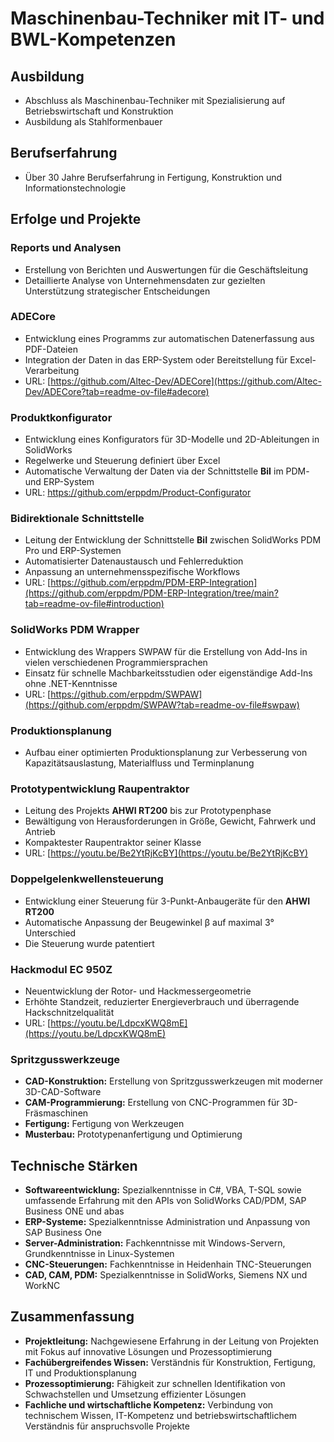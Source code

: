 # Maschinenbau-Techniker mit IT- und BWL-Kompetenzen

## Ausbildung
- Abschluss als Maschinenbau-Techniker mit Spezialisierung auf Betriebswirtschaft und Konstruktion
- Ausbildung als Stahlformenbauer

## Berufserfahrung
- Über 30 Jahre Berufserfahrung in Fertigung, Konstruktion und Informationstechnologie

## Erfolge und Projekte

### Reports und Analysen
- Erstellung von Berichten und Auswertungen für die Geschäftsleitung
- Detaillierte Analyse von Unternehmensdaten zur gezielten Unterstützung strategischer Entscheidungen

### ADECore
- Entwicklung eines Programms zur automatischen Datenerfassung aus PDF-Dateien
- Integration der Daten in das ERP-System oder Bereitstellung für Excel-Verarbeitung
- URL: [https://github.com/Altec-Dev/ADECore](https://github.com/Altec-Dev/ADECore?tab=readme-ov-file#adecore)

### Produktkonfigurator
- Entwicklung eines Konfigurators für 3D-Modelle und 2D-Ableitungen in SolidWorks
- Regelwerke und Steuerung definiert über Excel
- Automatische Verwaltung der Daten via der Schnittstelle **BiI** im PDM- und ERP-System
- URL: https://github.com/erppdm/Product-Configurator

### Bidirektionale Schnittstelle
- Leitung der Entwicklung der Schnittstelle **BiI** zwischen SolidWorks PDM Pro und ERP-Systemen
- Automatisierter Datenaustausch und Fehlerreduktion
- Anpassung an unternehmensspezifische Workflows
- URL: [https://github.com/erppdm/PDM-ERP-Integration](https://github.com/erppdm/PDM-ERP-Integration/tree/main?tab=readme-ov-file#introduction)

### SolidWorks PDM Wrapper
- Entwicklung des Wrappers SWPAW für die Erstellung von Add-Ins in vielen verschiedenen Programmiersprachen
- Einsatz für schnelle Machbarkeitsstudien oder eigenständige Add-Ins ohne .NET-Kenntnisse
- URL: [https://github.com/erppdm/SWPAW](https://github.com/erppdm/SWPAW?tab=readme-ov-file#swpaw)

### Produktionsplanung
- Aufbau einer optimierten Produktionsplanung zur Verbesserung von Kapazitätsauslastung, Materialfluss und Terminplanung

### Prototypentwicklung Raupentraktor
- Leitung des Projekts **AHWI RT200** bis zur Prototypenphase
- Bewältigung von Herausforderungen in Größe, Gewicht, Fahrwerk und Antrieb
- Kompaktester Raupentraktor seiner Klasse
- URL: [https://youtu.be/Be2YtRjKcBY](https://youtu.be/Be2YtRjKcBY)

### Doppelgelenkwellensteuerung
- Entwicklung einer Steuerung für 3-Punkt-Anbaugeräte für den **AHWI RT200**
- Automatische Anpassung der Beugewinkel β auf maximal 3° Unterschied
- Die Steuerung wurde patentiert

### Hackmodul EC 950Z
- Neuentwicklung der Rotor- und Hackmessergeometrie
- Erhöhte Standzeit, reduzierter Energieverbrauch und überragende Hackschnitzelqualität
- URL: [https://youtu.be/LdpcxKWQ8mE](https://youtu.be/LdpcxKWQ8mE)

### Spritzgusswerkzeuge
- **CAD-Konstruktion:** Erstellung von Spritzgusswerkzeugen mit moderner 3D-CAD-Software
- **CAM-Programmierung:** Erstellung von CNC-Programmen für 3D-Fräsmaschinen
- **Fertigung:** Fertigung von Werkzeugen
- **Musterbau:** Prototypenanfertigung und Optimierung

## Technische Stärken
- **Softwareentwicklung:** Spezialkenntnisse in C#, VBA, T-SQL sowie umfassende Erfahrung mit den APIs von SolidWorks CAD/PDM, SAP Business ONE und abas
- **ERP-Systeme:** Spezialkenntnisse Administration und Anpassung von SAP Business One
- **Server-Administration:** Fachkenntnisse mit Windows-Servern, Grundkenntnisse in Linux-Systemen
- **CNC-Steuerungen:** Fachkenntnisse in Heidenhain TNC-Steuerungen
- **CAD, CAM, PDM:** Spezialkenntnisse in SolidWorks, Siemens NX und WorkNC

## Zusammenfassung
- **Projektleitung:** Nachgewiesene Erfahrung in der Leitung von Projekten mit Fokus auf innovative Lösungen und Prozessoptimierung
- **Fachübergreifendes Wissen:** Verständnis für Konstruktion, Fertigung, IT und Produktionsplanung
- **Prozessoptimierung:** Fähigkeit zur schnellen Identifikation von Schwachstellen und Umsetzung effizienter Lösungen
- **Fachliche und wirtschaftliche Kompetenz:** Verbindung von technischem Wissen, IT-Kompetenz und betriebswirtschaftlichem Verständnis für anspruchsvolle Projekte

